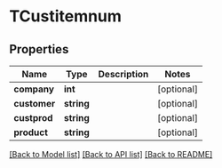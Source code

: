 # TCustitemnum

## Properties
Name | Type | Description | Notes
------------ | ------------- | ------------- | -------------
**company** | **int** |  | [optional] 
**customer** | **string** |  | [optional] 
**custprod** | **string** |  | [optional] 
**product** | **string** |  | [optional] 

[[Back to Model list]](../README.md#documentation-for-models) [[Back to API list]](../README.md#documentation-for-api-endpoints) [[Back to README]](../README.md)


